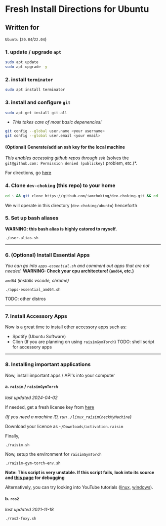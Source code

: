 # Fresh Install Directions for Ubuntu
## Written for
`Ubuntu` (`20.04`/`22.04`)

### 1. update / upgrade `apt`
```bash
sudo apt update
sudo apt upgrade -y
```

### 2. install `terminator`
```bash
sudo apt install terminator
```

### 3. install and configure `git`
```bash
sudo apt-get install git-all
```
* *This takes care of most basic depenencies!*      
```bash
git config --global user.name <your username>
git config --global user.email <your email>
```
#### (Optional) Generate/add an ssh key for the local machine
*This enables accessing github repos through `ssh`* (solves the `git@github.com: Permission denied (publickey)` problem, etc.)*.

For directions, go [here](./GIT-SSH.md)

### 4. Clone `dev-choking` (this repo) to your home
```bash
cd ~ && git clone https://github.com/iamchoking/dev-choking.git && cd ./dev-choking/ubuntu && find . -type f -regex '.*\.sh$' -exec chmod +x {} \; && chmod +x linux_raisimCheckMyMachine;
```
We will operate in this directory (`dev-choking/ubuntu`) henceforth

### 5. Set up bash aliases
**WARNING: this bash alias is highly catored to myself.**
```
./user-alias.sh
```
***
### 6. (Optional) Install Essential Apps
*You can go into `apps-essential.sh` and comment out apps that are not needed.*
**WARNING: Check your cpu architecture! (`amd64`, etc.)**

`amd64` *(installs vscode, chrome)*
```
./apps-essential_amd64.sh
```
TODO: other distros
***
### 7. Install Accessory Apps
Now is a great time to install other accessory apps such as:
* Spotify (Ubuntu Software)
* Clion (If you are planning on using `raisimGymTorch`)
TODO: shell script for accessory apps
***
### 8. Installing important applications
Now, install important apps / API's into your computer
#### a. `raisim`  / `raisimGymTorch`
*last updated 2024-04-02*

If needed, get a fresh license key from [here](https://forms.gle/4bcS2GByKYdeKxmn7)

*(If you need a machine ID, run `./linux_raisimCheckMyMachine`)*

Download your licence as `~/Downloads/activation.raisim`

Finally, 
```
./raisim.sh
```

Now, setup the environment for ```raisimGymTorch```
```
./raisim-gym-torch-env.sh
```
**Note: This script is very unstable. If this script fails, look into its source and [this page](https://github.com/5sik/Linux-setting) for debugging**

Alternatively, you can try looking into YouTube tutorials ([linux](https://youtu.be/0yj61G_ge-0), [windows](https://youtu.be/RlseqQPEo_4)).

#### b. `ros2`
*last updated 2021-11-18*
```
./ros2-foxy.sh
```
